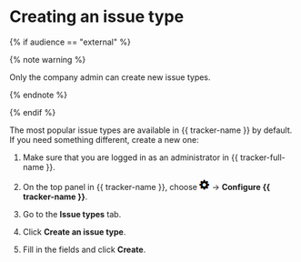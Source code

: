 # Creating an issue type

{% if audience == "external" %}

{% note warning %}

Only the company admin can create new issue types.

{% endnote %}

{% endif %}

The most popular issue types are available in {{ tracker-name }} by default. If you need something different, create a new one:

1. Make sure that you are logged in as an administrator in {{ tracker-full-name }}.

1. On the top panel in {{ tracker-name }}, choose ![](../../_assets/tracker/icon-settings.png) → **Configure {{ tracker-name }}**.

1. Go to the **Issue types** tab.

1. Click **Create an issue type**.

1. Fill in the fields and click **Create**.

